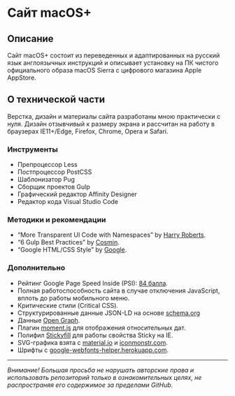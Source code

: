 # Сайт macOS+

## Описание

Сайт macOS+ состоит из переведенных и адаптированных на русский язык англоязычных инструкций и описывает установку на ПК чистого официального образа macOS Sierra с цифрового магазина Apple AppStore.

## О технической части

Верстка, дизайн и материалы сайта разработаны мною практически с нуля. Дизайн отзывчивый к размеру экрана и рассчитан на работу в браузерах IE11+/Edge, Firefox, Chrome, Opera и Safari.

### Инструменты

* Препроцессор Less
* Постпроцессор PostCSS
* Шаблонизатор Pug
* Сборщик проектов Gulp
* Графический редактор Affinity Designer
* Редактор кода Visual Studio Code

### Методики и рекомендации

* “More Transparent UI Code with Namespaces” by [Harry Roberts](https://csswizardry.com/2015/03/more-transparent-ui-code-with-namespaces/).
* “6 Gulp Best Practices” by [Cosmin](http://blog.rangle.io/angular-gulp-bestpractices/).
* “Google HTML/CSS Style” by [Google](https://google.github.io/styleguide/htmlcssguide.html).

### Дополнительно

* Рейтинг Google Page Speed Inside (PSI): [84 балла](https://developers.google.com/speed/pagespeed/insights/?url=https%3A%2F%2Fbrofox86.github.io%2Fmacos-plus&tab=desktop).
* Полная работоспособность сайта в случае отключения JavaScript, вплоть до работы мобильного меню.
* Критические стили (Critical CSS).
* Структурированные данные JSON-LD на основе [schema.org](http://schema.org)
* Данные [Open Graph](http://ogp.me).
* Плагин [moment.js](https://momentjs.com) для отображения относительных дат.
* Полифил [Stickyfill](https://github.com/BroFox86/stickyfill) для работы свойства Sticky на IE.
* SVG-графика взята c [material.io](http://material.io/icons/) и [iconmonstr.com](https://iconmonstr.com).
* Шрифты c [google-webfonts-helper.herokuapp.com](https://google-webfonts-helper.herokuapp.com).

____________________

*Внимание! Большая просьба не нарушать авторские права и использовать репозиторий только в ознакомительных целях, не распространяя его содержимое за пределами GitHub.* 